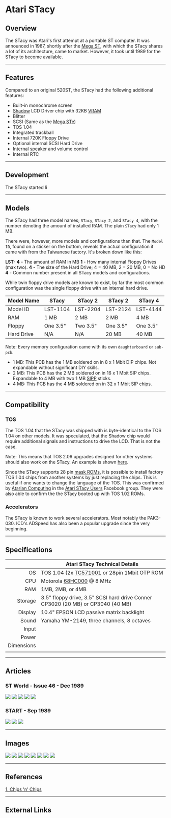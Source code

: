 Atari STacy
===========
Overview
--------

The STacy was Atari's first attempt at a portable ST computer. It was announced in 1987, shortly after the [Mega ST](atari_mega_st.md), with which the STacy shares a lot of its architecture, came to market. However, it took until 1989 for the STacy to become available.

- - - -

Features
--------

Compared to an original 520ST, the STacy had the following additional features:

* Built-in monochrome screen
* [Shadow](http://tho-otto.de/hypview/hypview.cgi?url=%2Fhyp%2Fchips_x.hyp&charset=UTF-8&index=479) LCD Driver chip with 32KB [VRAM](https://web.mit.edu/6.115/www/document/62256.pdf) 
* Blitter
* SCSI (Same as the [Mega STe](atari_mega_ste.md))
* TOS 1.04
* Integrated trackball
* Internal 720K Floppy Drive
* Optional internal SCSI Hard Drive
* Internal speaker and volume control
* Internal RTC

- - - -

Development
-----------

The STacy started li

- - - -

Models
------

The STacy had three model names; `STacy`, `STacy 2`, and `STacy 4`, with the number denoting the amount of installed RAM. The plain `STacy` had only 1 MB.

There were, however, more models and configurations than that. The `Model ID`, found on a sticker on the bottom, reveals the actual configuration it came with from the Taiwanese factory. It's broken down like this:

**LST-
        4** - The amount of RAM in MB
      **1** - How many internal Floppy Drives (max two).
**4** - The size of the Hard Drive; 4 = 40 MB, 2 = 20 MB, 0 = No HD
**4** - Common number present in all STacy models and configurations.

While twin floppy drive models are known to exist, by far the most common configuration was the single floppy drive with an internal hard drive.


|Model Name|STacy   |STacy 2 |STacy 2 |STacy 4 |
|----------|--------|--------|--------|--------|
|Model ID  |LST-1104|LST-2204|LST-2124|LST-4144|
|RAM       |1 MB    |2 MB    |2 MB    |4 MB    |
|Floppy    |One 3.5"|Two 3.5"|One 3.5"|One 3.5"|
|Hard Drive|N/A     |N/A     |20 MB   |40 MB   |


Note: Every memory configuration came with its own `daughterboard` or `sub-pcb`.

* 1 MB: This PCB has the 1 MB soldered on in 8 x 1 Mbit DIP chips. Not expandable without significant DIY skills.
* 2 MB: This PCB has the 2 MB soldered on in 16 x 1 Mbit SIP chips. Expandable to 4 MB with two 1 MB [SIPP](https://en.wikipedia.org/wiki/SIPP_memory) sticks.
* 4 MB: This PCB has the 4 MB soldered on in 32 x 1 Mbit SIP chips.


- - - -

Compatibility
-------------


### TOS
The TOS 1.04 that the STacy was shipped with is byte-identical to the TOS 1.04 on other models. It was speculated, that the Shadow chip would require additional signals and instructions to drive the LCD. That is not the case.

Note: This means that TOS 2.06 upgrades designed for other systems should also work on the STacy. An example is shown [here](http://www.atariancomputing.com/blog/ataristacytos206upgrade).

Since the STacy supports 28 pin [mask ROMs](https://en.wikipedia.org/wiki/Mask_ROM), it is possible to install factory TOS 1.04 chips from another systems by just replacing the chips. This is useful if one wants to change the language of the TOS. This was confirmed by [Atarian Computing](https://www.atariancomputing.com) in the [Atari STacy Users](https://www.facebook.com/groups/371886416598852/) Facebook group. They were also able to confirm the the STacy booted up with TOS 1.02 ROMs. 


### Accelerators
The STacy is known to work several accelerators. Most notably the PAK3-030. ICD's ADSpeed has also been a popular upgrade since the very beginning.

- - - -

Specifications
--------------

|           |Atari STacy Technical Details|
|----------:|-------------|
|OS   | TOS 1.04 (2x [TC571001](https://datasheet.datasheetarchive.com/originals/distributors/Datasheets-X2/DSA627000207.pdf) or 28pin 1Mbit OTP ROM  |
| CPU          |  	Motorola [68HC000](https://en.wikipedia.org/wiki/Motorola_68000#CMOS_versions) @ 8 MHz           |
|RAM   | 1MB, 2MB, or 4MB  |
|Storage   | 3.5" floppy drive, 3.5" SCSI hard drive Conner CP3020 (20 MB) or CP3040 (40 MB) |
|Display   |10.4" EPSON LCD passive matrix backlight   |
| Sound  | Yamaha YM-2149, three channels, 8 octaves  |
|Input   |   |
| Power  |   |
|Dimensions   |   |
|   |   |

- - - -

Articles
--------


### ST World - Issue 46 - Dec 1989

![](images/ST_World_1.jpg)
![](images/ST_World_2.jpg)
![](images/ST_World_3.jpg)
![](images/ST_World_4.jpg)
![](images/ST_World_5.jpg)


### START - Sep 1989

![](images/STI1.png)
![](images/STI2.png)
![](images/STI4.png)

- - - -

Images
------

![](https://upload.wikimedia.org/wikipedia/commons/d/db/Atari-stacy-001.jpg)
![](https://upload.wikimedia.org/wikipedia/commons/e/e7/Atari-stacy-002.jpg)
![](https://upload.wikimedia.org/wikipedia/commons/4/4d/Atari-stacy-003.jpg)
![](https://upload.wikimedia.org/wikipedia/commons/3/3a/Atari-stacy-004.jpg)
![](https://upload.wikimedia.org/wikipedia/commons/2/2e/Atari-stacy-005.jpg)
![](https://upload.wikimedia.org/wikipedia/commons/b/b9/Atari-stacy-006.jpg)
![](https://upload.wikimedia.org/wikipedia/commons/7/74/Atari-stacy-007.jpg)
![](https://upload.wikimedia.org/wikipedia/commons/b/b5/Atari-stacy-008.jpg)

- - - -

References
----------
[1. Chips 'n' Chips](http://tho-otto.de/hypview/hypview.cgi?url=%2Fhyp%2Fchips_x.hyp&hideimages=0&hidemenu=0&charset=utf8) 

- - - -

External Links
--------------
